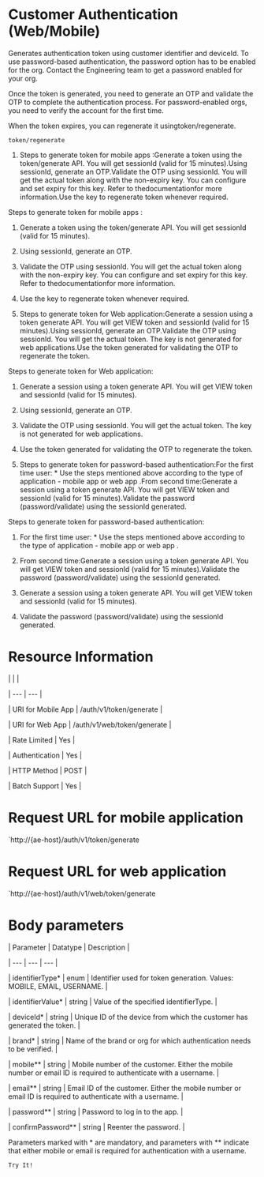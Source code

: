 # Customer Authentication (Web/Mobile)

Generates authentication token using customer identifier and deviceId. To use password-based authentication, the password option has to be enabled for the org. Contact the Engineering team to get a password enabled for your org.

Once the token is generated, you need to generate an OTP and validate the OTP to complete the authentication process. For password-enabled orgs, you need to verify the account for the first time.

When the token expires, you can regenerate it usingtoken/regenerate.

`token/regenerate`

1. Steps to generate token for mobile apps :Generate a token using the token/generate API. You will get sessionId (valid for 15 minutes).Using sessionId, generate an OTP.Validate the OTP using sessionId. You will get the actual token along with the non-expiry key. You can configure and set expiry for this key. Refer to thedocumentationfor more information.Use the key to regenerate token whenever required.

Steps to generate token for mobile apps :

1. Generate a token using the token/generate API. You will get sessionId (valid for 15 minutes).

2. Using sessionId, generate an OTP.

3. Validate the OTP using sessionId. You will get the actual token along with the non-expiry key. You can configure and set expiry for this key. Refer to thedocumentationfor more information.

4. Use the key to regenerate token whenever required.

6. Steps to generate token for Web application:Generate a session using a token generate API. You will get VIEW token and sessionId (valid for 15 minutes).Using sessionId, generate an OTP.Validate the OTP using sessionId. You will get the actual token. The key is not generated for web applications.Use the token generated for validating the OTP to regenerate the token.

Steps to generate token for Web application:

1. Generate a session using a token generate API. You will get VIEW token and sessionId (valid for 15 minutes).

2. Using sessionId, generate an OTP.

3. Validate the OTP using sessionId. You will get the actual token. The key is not generated for web applications.

4. Use the token generated for validating the OTP to regenerate the token.

11. Steps to generate token for password-based authentication:For the first time user: * Use the steps mentioned above according to the type of application - mobile app or web app .From second time:Generate a session using a token generate API. You will get VIEW token and sessionId (valid for 15 minutes).Validate the password (password/validate) using the sessionId generated.

Steps to generate token for password-based authentication:

1. For the first time user: * Use the steps mentioned above according to the type of application - mobile app or web app .

2. From second time:Generate a session using a token generate API. You will get VIEW token and sessionId (valid for 15 minutes).Validate the password (password/validate) using the sessionId generated.

1. Generate a session using a token generate API. You will get VIEW token and sessionId (valid for 15 minutes).

2. Validate the password (password/validate) using the sessionId generated.

# Resource Information

|  |  |

| --- | --- |

| URI for Mobile App | /auth/v1/token/generate |

| URI for Web App | /auth/v1/web/token/generate |

| Rate Limited | Yes |

| Authentication | Yes |

| HTTP Method | POST |

| Batch Support | Yes |



# Request URL for mobile application

`http://{ae-host}/auth/v1/token/generate

# Request URL for web application

`http://{ae-host}/auth/v1/web/token/generate

# Body parameters

| Parameter | Datatype | Description |

| --- | --- | --- |

| identifierType* | enum | Identifier used for token generation. Values: MOBILE, EMAIL, USERNAME. |

| identifierValue* | string | Value of the specified identifierType. |

| deviceId* | string | Unique ID of the device from which the customer has generated the token. |

| brand* | string | Name of the brand or org for which authentication needs to be verified. |

| mobile** | string | Mobile number of the customer. Either the mobile number or email ID is required to authenticate with a username. |

| email** | string | Email ID of the customer. Either the mobile number or email ID is required to authenticate with a username. |

| password** | string | Password to log in to the app. |

| confirmPassword** | string | Reenter the password. |



Parameters marked with * are mandatory, and parameters with ** indicate that either mobile or email is required for authentication with a username.

`Try It!`